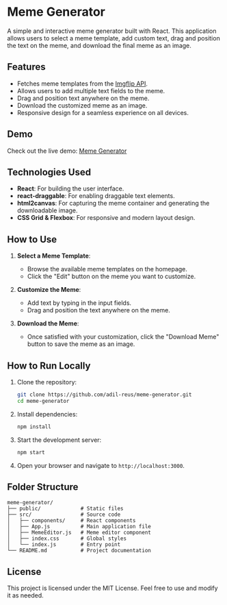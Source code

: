 # Meme Generator

A simple and interactive meme generator built with React. This application allows users to select a meme template, add custom text, drag and position the text on the meme, and download the final meme as an image.

## Features

- Fetches meme templates from the [Imgflip API](https://api.imgflip.com/get_memes).
- Allows users to add multiple text fields to the meme.
- Drag and position text anywhere on the meme.
- Download the customized meme as an image.
- Responsive design for a seamless experience on all devices.

## Demo

Check out the live demo: [Meme Generator](https://meme-generator-neon-gamma.vercel.app)

## Technologies Used

- **React**: For building the user interface.
- **react-draggable**: For enabling draggable text elements.
- **html2canvas**: For capturing the meme container and generating the downloadable image.
- **CSS Grid & Flexbox**: For responsive and modern layout design.

## How to Use

1. **Select a Meme Template**:
   - Browse the available meme templates on the homepage.
   - Click the "Edit" button on the meme you want to customize.

2. **Customize the Meme**:
   - Add text by typing in the input fields.
   - Drag and position the text anywhere on the meme.

3. **Download the Meme**:
   - Once satisfied with your customization, click the "Download Meme" button to save the meme as an image.

## How to Run Locally

1. Clone the repository:
   ```bash
   git clone https://github.com/adil-reus/meme-generator.git
   cd meme-generator
   ```

2. Install dependencies:
   ```bash
   npm install
   ```

3. Start the development server:
   ```bash
   npm start
   ```

4. Open your browser and navigate to `http://localhost:3000`.

## Folder Structure

```
meme-generator/
├── public/             # Static files
├── src/                # Source code
│   ├── components/     # React components
│   ├── App.js          # Main application file
│   ├── MemeEditor.js   # Meme editor component
│   ├── index.css       # Global styles
│   └── index.js        # Entry point
└── README.md           # Project documentation
```

## License

This project is licensed under the MIT License. Feel free to use and modify it as needed.